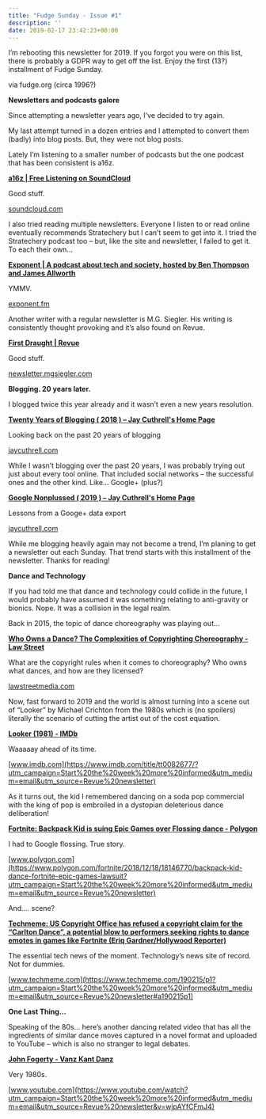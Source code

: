 ```yaml
---
title: "Fudge Sunday - Issue #1"
description: ''
date: 2019-02-17 23:42:23+00:00
---
```




I’m rebooting this newsletter for 2019. If you forgot you were on this list, there is probably a GDPR way to get off the list. Enjoy the first (13?) installment of Fudge Sunday.

via fudge.org (circa 1996?)

 **Newsletters and podcasts galore**

Since attempting a newsletter years ago, I’ve decided to try again.

My last attempt turned in a dozen entries and I attempted to convert them (badly) into blog posts. But, they were not blog posts.

Lately I’m listening to a smaller number of podcasts but the one podcast that has been consistent is a16z.

**[a16z | Free Listening on SoundCloud](https://soundcloud.com/a16z?utm_campaign=Start%20the%20week%20more%20informed&utm_medium=email&utm_source=Revue%20newsletter)**

Good stuff.

[soundcloud.com](https://soundcloud.com/a16z?utm_campaign=Start%20the%20week%20more%20informed&utm_medium=email&utm_source=Revue%20newsletter)

I also tried reading multiple newsletters. Everyone I listen to or read online eventually recommends Stratechery but I can’t seem to get into it. I tried the Stratechery podcast too – but, like the site and newsletter, I failed to get it. To each their own…

**[Exponent | A podcast about tech and society, hosted by Ben Thompson and James Allworth](https://exponent.fm/?utm_campaign=Start%20the%20week%20more%20informed&utm_medium=email&utm_source=Revue%20newsletter)**

YMMV.

[exponent.fm](https://exponent.fm/?utm_campaign=Start%20the%20week%20more%20informed&utm_medium=email&utm_source=Revue%20newsletter)

Another writer with a regular newsletter is M.G. Siegler. His writing is consistently thought provoking and it’s also found on Revue.

**[First Draught | Revue](http://newsletter.mgsiegler.com/?utm_campaign=Start%20the%20week%20more%20informed&utm_medium=email&utm_source=Revue%20newsletter)**

Good stuff.

[newsletter.mgsiegler.com](http://newsletter.mgsiegler.com/?utm_campaign=Start%20the%20week%20more%20informed&utm_medium=email&utm_source=Revue%20newsletter)

 **Blogging. 20 years later.**

I blogged twice this year already and it wasn’t even a new years resolution.

**[Twenty Years of Blogging ( 2018 ) – Jay Cuthrell's Home Page](https://jaycuthrell.com/twenty-years-of-blogging/?utm_campaign=Start%20the%20week%20more%20informed&utm_medium=email&utm_source=Revue%20newsletter)**

Looking back on the past 20 years of blogging

[jaycuthrell.com](https://jaycuthrell.com/twenty-years-of-blogging/?utm_campaign=Start%20the%20week%20more%20informed&utm_medium=email&utm_source=Revue%20newsletter)

While I wasn’t blogging over the past 20 years, I was probably trying out just about every tool online. That included social networks – the successful ones and the other kind. Like… Google+ (plus?)

**[Google Nonplussed ( 2019 ) – Jay Cuthrell's Home Page](https://jaycuthrell.com/google-nonplussed/?utm_campaign=Start%20the%20week%20more%20informed&utm_medium=email&utm_source=Revue%20newsletter)**

Lessons from a Googe+ data export

[jaycuthrell.com](https://jaycuthrell.com/google-nonplussed/?utm_campaign=Start%20the%20week%20more%20informed&utm_medium=email&utm_source=Revue%20newsletter)

While me blogging heavily again may not become a trend, I’m planing to get a newsletter out each Sunday. That trend starts with this installment of the newsletter. Thanks for reading!

 **Dance and Technology**

If you had told me that dance and technology could collide in the future, I would probably have assumed it was something relating to anti-gravity or bionics. Nope. It was a collision in the legal realm.

Back in 2015, the topic of dance choreography was playing out…

**[Who Owns a Dance? The Complexities of Copyrighting Choreography - Law Street](https://lawstreetmedia.com/issues/entertainment-and-culture/owns-dance-complexities-copyrighting-choreography/?utm_campaign=Start%20the%20week%20more%20informed&utm_medium=email&utm_source=Revue%20newsletter)**

What are the copyright rules when it comes to choreography? Who owns what dances, and how are they licensed?

[lawstreetmedia.com](https://lawstreetmedia.com/issues/entertainment-and-culture/owns-dance-complexities-copyrighting-choreography/?utm_campaign=Start%20the%20week%20more%20informed&utm_medium=email&utm_source=Revue%20newsletter)

Now, fast forward to 2019 and the world is almost turning into a scene out of “Looker” by Michael Crichton from the 1980s which is (no spoilers) literally the scenario of cutting the artist out of the cost equation.

**[Looker (1981) - IMDb](https://www.imdb.com/title/tt0082677/?utm_campaign=Start%20the%20week%20more%20informed&utm_medium=email&utm_source=Revue%20newsletter)**

Waaaaay ahead of its time.

[www.imdb.com](https://www.imdb.com/title/tt0082677/?utm_campaign=Start%20the%20week%20more%20informed&utm_medium=email&utm_source=Revue%20newsletter)

As it turns out, the kid I remembered dancing on a soda pop commercial with the king of pop is embroiled in a dystopian deleterious dance deliberation!

**[Fortnite: Backpack Kid is suing Epic Games over Flossing dance - Polygon](https://www.polygon.com/fortnite/2018/12/18/18146770/backpack-kid-dance-fortnite-epic-games-lawsuit?utm_campaign=Start%20the%20week%20more%20informed&utm_medium=email&utm_source=Revue%20newsletter)**

I had to Google flossing. True story.

[www.polygon.com](https://www.polygon.com/fortnite/2018/12/18/18146770/backpack-kid-dance-fortnite-epic-games-lawsuit?utm_campaign=Start%20the%20week%20more%20informed&utm_medium=email&utm_source=Revue%20newsletter)

And…. scene?

**[Techmeme: US Copyright Office has refused a copyright claim for the “Carlton Dance”, a potential blow to performers seeking rights to dance emotes in games like Fortnite (Eriq Gardner/Hollywood Reporter)](https://www.techmeme.com/190215/p1?utm_campaign=Start%20the%20week%20more%20informed&utm_medium=email&utm_source=Revue%20newsletter#a190215p1)**

The essential tech news of the moment. Technology’s news site of record. Not for dummies.

[www.techmeme.com](https://www.techmeme.com/190215/p1?utm_campaign=Start%20the%20week%20more%20informed&utm_medium=email&utm_source=Revue%20newsletter#a190215p1)

 **One Last Thing...**

Speaking of the 80s… here’s another dancing related video that has all the ingredients of similar dance moves captured in a novel format and uploaded to YouTube – which is also no stranger to legal debates.

**[John Fogerty - Vanz Kant Danz](https://www.youtube.com/watch?utm_campaign=Start%20the%20week%20more%20informed&utm_medium=email&utm_source=Revue%20newsletter&v=wjpAYfCFmJ4)**

Very 1980s.

[www.youtube.com](https://www.youtube.com/watch?utm_campaign=Start%20the%20week%20more%20informed&utm_medium=email&utm_source=Revue%20newsletter&v=wjpAYfCFmJ4)









